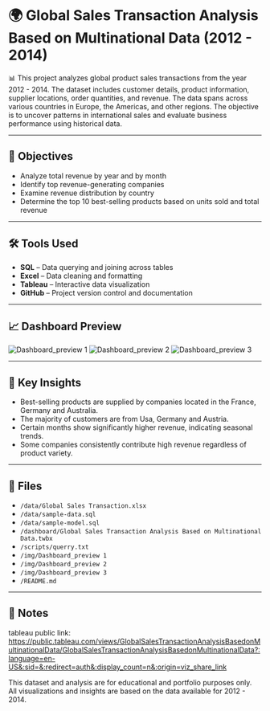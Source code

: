# 🌍 Global Sales Transaction Analysis Based on Multinational Data (2012 - 2014)

📊 This project analyzes global product sales transactions from the year 2012 - 2014. The dataset includes customer details, product information, supplier locations, order quantities, and revenue. The data spans across various countries in Europe, the Americas, and other regions. The objective is to uncover patterns in international sales and evaluate business performance using historical data.

---

## 🎯 Objectives

- Analyze total revenue by year and by month  
- Identify top revenue-generating companies  
- Examine revenue distribution by country  
- Determine the top 10 best-selling products based on units sold and total revenue  

---

## 🛠 Tools Used

- **SQL** – Data querying and joining across tables  
- **Excel** – Data cleaning and formatting  
- **Tableau** – Interactive data visualization  
- **GitHub** – Project version control and documentation  

---

## 📈 Dashboard Preview
![Dashboard_preview 1](https://github.com/user-attachments/assets/b12c8546-99d2-4ab7-ab22-b46534c8c0ad)
![Dashboard_preview 2](https://github.com/user-attachments/assets/691bb675-daf4-4532-9d12-057cbb050a92)
![Dashboard_preview 3](https://github.com/user-attachments/assets/d922a5eb-71cf-434d-ad3f-fdf0e6a7585d)





---

## 🧠 Key Insights

- Best-selling products are supplied by companies located in the France, Germany and Australia.  
- The majority of customers are from Usa, Germany and Austria.  
- Certain months show significantly higher revenue, indicating seasonal trends.  
- Some companies consistently contribute high revenue regardless of product variety.  

---

## 📂 Files

- `/data/Global Sales Transaction.xlsx`
- `/data/sample-data.sql`
- `/data/sample-model.sql`
- `/dashboard/Global Sales Transaction Analysis Based on Multinational Data.twbx`  
- `/scripts/querry.txt`
- `/img/Dashboard_preview 1`
- `/img/Dashboard_preview 2`
- `/img/Dashboard_preview 3`
- `/README.md`  

---

## 📌 Notes
tableau public link: https://public.tableau.com/views/GlobalSalesTransactionAnalysisBasedonMultinationalData/GlobalSalesTransactionAnalysisBasedonMultinationalData?:language=en-US&:sid=&:redirect=auth&:display_count=n&:origin=viz_share_link


This dataset and analysis are for educational and portfolio purposes only. All visualizations and insights are based on the data available for 2012 - 2014.
